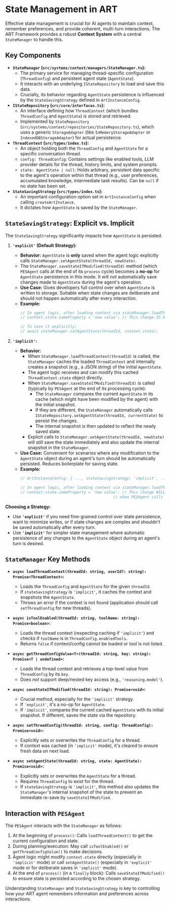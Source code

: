 # State Management in ART

Effective state management is crucial for AI agents to maintain context, remember preferences, and provide coherent, multi-turn interactions. The ART Framework provides a robust **Context System** with a central `StateManager` to handle this.

## Key Components

*   **`StateManager` (`src/systems/context/managers/StateManager.ts`):**
    *   The primary service for managing thread-specific configuration (`ThreadConfig`) and persistent agent state (`AgentState`).
    *   It interacts with an underlying `IStateRepository` to load and save this data.
    *   Crucially, its behavior regarding `AgentState` persistence is influenced by the `StateSavingStrategy` defined in `ArtInstanceConfig`.
*   **`IStateRepository` (`src/core/interfaces.ts`):**
    *   An interface defining how `ThreadContext` (which bundles `ThreadConfig` and `AgentState`) is stored and retrieved.
    *   Implemented by `StateRepository` (`src/systems/context/repositories/StateRepository.ts`), which uses a generic `StorageAdapter` (like `InMemoryStorageAdapter` or `IndexedDBStorageAdapter`) for actual persistence.
*   **`ThreadContext` (`src/types/index.ts`):**
    *   An object holding both the `ThreadConfig` and `AgentState` for a specific conversation thread.
    *   `config: ThreadConfig`: Contains settings like enabled tools, LLM provider details for the thread, history limits, and system prompts.
    *   `state: AgentState | null`: Holds arbitrary, persistent data specific to the agent's operation within that thread (e.g., user preferences, accumulated knowledge, intermediate task results). Can be `null` if no state has been set.
*   **`StateSavingStrategy` (`src/types/index.ts`):**
    *   An important configuration option set in `ArtInstanceConfig` when calling `createArtInstance`.
    *   It dictates how `AgentState` is saved by the `StateManager`.

## `StateSavingStrategy`: Explicit vs. Implicit

The `StateSavingStrategy` significantly impacts how `AgentState` is persisted.

1.  **`'explicit'` (Default Strategy):**
    *   **Behavior:** `AgentState` is **only** saved when the agent logic explicitly calls `StateManager.setAgentState(threadId, newState)`.
    *   The `StateManager.saveStateIfModified(threadId)` method (which `PESAgent` calls at the end of its `process` cycle) becomes a **no-op** for `AgentState` persistence in this mode. It will *not* automatically save changes made to `AgentState` during the agent's operation.
    *   **Use Case:** Gives developers full control over when `AgentState` is written to storage. Suitable when state changes are deliberate and should not happen automatically after every interaction.
    *   **Example:**
        ```typescript
        // In agent logic, after loading context via stateManager.loadThreadContext(threadId)
        // context.state.someProperty = 'new value'; // This change IS NOT automatically saved

        // To save it explicitly:
        // await stateManager.setAgentState(threadId, context.state);
        ```

2.  **`'implicit'`:**
    *   **Behavior:**
        *   When `StateManager.loadThreadContext(threadId)` is called, the `StateManager` caches the loaded `ThreadContext` and internally creates a snapshot (e.g., a JSON string) of the initial `AgentState`.
        *   The agent logic receives and can modify this cached `ThreadContext.state` object directly.
        *   When `StateManager.saveStateIfModified(threadId)` is called (typically by `PESAgent` at the end of its processing cycle):
            *   The `StateManager` compares the current `AgentState` in its cache (which might have been modified by the agent) with the initial snapshot.
            *   If they are different, the `StateManager` automatically calls `IStateRepository.setAgentState(threadId, currentState)` to persist the changes.
            *   The internal snapshot is then updated to reflect the newly saved state.
        *   Explicit calls to `StateManager.setAgentState(threadId, newState)` will still save the state immediately and also update the internal snapshot in the `StateManager`.
    *   **Use Case:** Convenient for scenarios where any modification to the `AgentState` object during an agent's turn should be automatically persisted. Reduces boilerplate for saving state.
    *   **Example:**
        ```typescript
        // ArtInstanceConfig: { ..., stateSavingStrategy: 'implicit', ... }

        // In agent logic, after loading context via stateManager.loadThreadContext(threadId)
        // context.state.someProperty = 'new value'; // This change WILL BE automatically saved
                                                 // when PESAgent calls saveStateIfModified.
        ```

**Choosing a Strategy:**

*   Use **`'explicit'`** if you need fine-grained control over state persistence, want to minimize writes, or if state changes are complex and shouldn't be saved automatically after every turn.
*   Use **`'implicit'`** for simpler state management where automatic persistence of any changes to the `AgentState` object during an agent's turn is desired.

## `StateManager` Key Methods

*   **`async loadThreadContext(threadId: string, userId?: string): Promise<ThreadContext>`:**
    *   Loads the `ThreadConfig` and `AgentState` for the given `threadId`.
    *   If `stateSavingStrategy` is `'implicit'`, it caches the context and snapshots the `AgentState`.
    *   Throws an error if the context is not found (application should call `setThreadConfig` for new threads).

*   **`async isToolEnabled(threadId: string, toolName: string): Promise<boolean>`:**
    *   Loads the thread context (respecting caching if `'implicit'`) and checks if `toolName` is in `ThreadConfig.enabledTools`.
    *   Returns `false` if context/config cannot be loaded or tool is not listed.

*   **`async getThreadConfigValue<T>(threadId: string, key: string): Promise<T | undefined>`:**
    *   Loads the thread context and retrieves a top-level value from `ThreadConfig` by its `key`.
    *   Does *not* support deep/nested key access (e.g., `'reasoning.model'`).

*   **`async saveStateIfModified(threadId: string): Promise<void>`:**
    *   Crucial method, especially for the `'implicit'` strategy.
    *   If `'explicit'`, it's a no-op for `AgentState`.
    *   If `'implicit'`, compares the current cached `AgentState` with its initial snapshot. If different, saves the state via the repository.

*   **`async setThreadConfig(threadId: string, config: ThreadConfig): Promise<void>`:**
    *   Explicitly sets or overwrites the `ThreadConfig` for a thread.
    *   If context was cached (in `'implicit'` mode), it's cleared to ensure fresh data on next load.

*   **`async setAgentState(threadId: string, state: AgentState): Promise<void>`:**
    *   Explicitly sets or overwrites the `AgentState` for a thread.
    *   Requires `ThreadConfig` to exist for the thread.
    *   If `stateSavingStrategy` is `'implicit'`, this method also updates the `StateManager`'s internal snapshot of the state to prevent an immediate re-save by `saveStateIfModified`.

## Interaction with `PESAgent`

The `PESAgent` interacts with the `StateManager` as follows:

1.  At the beginning of `process()`: Calls `loadThreadContext()` to get the current configuration and state.
2.  During planning/execution: May call `isToolEnabled()` or `getThreadConfigValue()` to make decisions.
3.  Agent logic might modify `context.state` directly (especially in `'implicit'` mode) or call `setAgentState()` (especially in `'explicit'` mode or for deliberate saves in `'implicit'` mode).
4.  At the end of `process()` (in a `finally` block): Calls `saveStateIfModified()` to ensure state is persisted according to the chosen strategy.

Understanding `StateManager` and `StateSavingStrategy` is key to controlling how your ART agent remembers information and preferences across interactions.